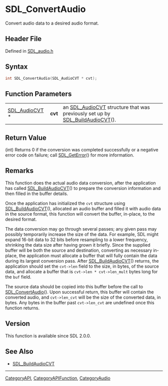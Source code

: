 # SDL_ConvertAudio

Convert audio data to a desired audio format.

## Header File

Defined in [SDL_audio.h](https://github.com/libsdl-org/SDL/blob/SDL2/include/SDL_audio.h)

## Syntax

```c
int SDL_ConvertAudio(SDL_AudioCVT * cvt);
```

## Function Parameters

|                                |         |                                                                                                                   |
| ------------------------------ | ------- | ----------------------------------------------------------------------------------------------------------------- |
| [SDL_AudioCVT](SDL_AudioCVT) * | **cvt** | an [SDL_AudioCVT](SDL_AudioCVT) structure that was previously set up by [SDL_BuildAudioCVT](SDL_BuildAudioCVT)(). |

## Return Value

(int) Returns 0 if the conversion was completed successfully or a negative
error code on failure; call [SDL_GetError](SDL_GetError)() for more
information.

## Remarks

This function does the actual audio data conversion, after the application
has called [SDL_BuildAudioCVT](SDL_BuildAudioCVT)() to prepare the
conversion information and then filled in the buffer details.

Once the application has initialized the `cvt` structure using
[SDL_BuildAudioCVT](SDL_BuildAudioCVT)(), allocated an audio buffer and
filled it with audio data in the source format, this function will convert
the buffer, in-place, to the desired format.

The data conversion may go through several passes; any given pass may
possibly temporarily increase the size of the data. For example, SDL might
expand 16-bit data to 32 bits before resampling to a lower frequency,
shrinking the data size after having grown it briefly. Since the supplied
buffer will be both the source and destination, converting as necessary
in-place, the application must allocate a buffer that will fully contain
the data during its largest conversion pass. After
[SDL_BuildAudioCVT](SDL_BuildAudioCVT)() returns, the application should
set the `cvt->len` field to the size, in bytes, of the source data, and
allocate a buffer that is `cvt->len * cvt->len_mult` bytes long for the
`buf` field.

The source data should be copied into this buffer before the call to
[SDL_ConvertAudio](SDL_ConvertAudio)(). Upon successful return, this buffer
will contain the converted audio, and `cvt->len_cvt` will be the size of
the converted data, in bytes. Any bytes in the buffer past `cvt->len_cvt`
are undefined once this function returns.

## Version

This function is available since SDL 2.0.0.

## See Also

- [SDL_BuildAudioCVT](SDL_BuildAudioCVT)

----
[CategoryAPI](CategoryAPI), [CategoryAPIFunction](CategoryAPIFunction), [CategoryAudio](CategoryAudio)

